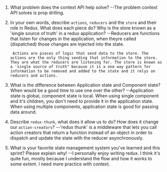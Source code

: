 1. What problem does the context API help solve?
        --The problem context API solves is prop drilling.


1. In your own words, describe `actions`, `reducers` and the `store` and their role in Redux. What does each piece do? Why is the store known as a 'single source of truth' in a redux application?
        --Reducers are functions that listen for changes in the application, when theyre called (dispatched) those changes are injected into the state.
        
        Actions are pieces of logic that send data to the store. The actions are the only thing sending that information to the store. They are what the reducers are listening for. The store is known as a 'single source of truth" because it is a one way pattern for information to be removed and added to the state and it relys on reducers and actions.


1. What is the difference between Application state and Component state? When would be a good time to use one over the other?
        --Application state is global, component state is local. When using single component and it's children, you don't need to provide it in the application state. When using multiple components, application state is good for passing data around.

1. Describe `redux-thunk`, what does it allow us to do? How does it change our `action-creators`?
        --'redux thunk' is a middleware that lets you call action creators that return a function instead of an object in order to dispatch and update the state with the reducer asynchronously.

1. What is your favorite state management system you've learned and this sprint? Please explain why!
        --I personally enjoy writing redux. I think it's quite fun, mostly because I understand the flow and how it works to some extent. I need more practice with context. 